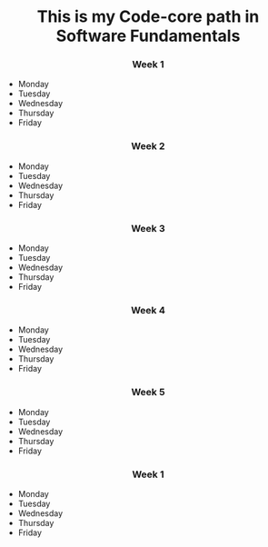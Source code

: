 # **<center>This is my Code-core path in Software Fundamentals</center>**

### **<center> Week 1</center>**
<ul>
  <li>Monday</li>
  <li>Tuesday</li>
  <li>Wednesday</li>
  <li>Thursday</li>
  <li>Friday</li>
</ul>

### **<center> Week 2</center>**
<ul>
  <li>Monday</li>
  <li>Tuesday</li>
  <li>Wednesday</li>
  <li>Thursday</li>
  <li>Friday</li>
</ul>


### **<center> Week 3</center>**
<ul>
  <li>Monday</li>
  <li>Tuesday</li>
  <li>Wednesday</li>
  <li>Thursday</li>
  <li>Friday</li>
</ul>

### **<center> Week 4</center>**
<ul>
  <li>Monday</li>
  <li>Tuesday</li>
  <li>Wednesday</li>
  <li>Thursday</li>
  <li>Friday</li>
</ul>

### **<center> Week 5</center>**
<ul>
  <li>Monday</li>
  <li>Tuesday</li>
  <li>Wednesday</li>
  <li>Thursday</li>
  <li>Friday</li>
</ul>

### **<center> Week 1</center>**
<ul>
  <li>Monday</li>
  <li>Tuesday</li>
  <li>Wednesday</li>
  <li>Thursday</li>
  <li>Friday</li>
</ul>